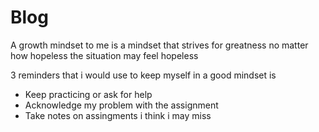 # Blog
<p> A growth mindset to me is a mindset that strives for greatness no matter how hopeless the situation may feel hopeless</p>

3 reminders that i would use to keep myself in a good mindset is
<ul>
  <li>Keep practicing or ask for help</li>
  <li>Acknowledge my problem with the assignment</li>
  <li>Take notes on assingments i think i may miss</li>
</ul>


